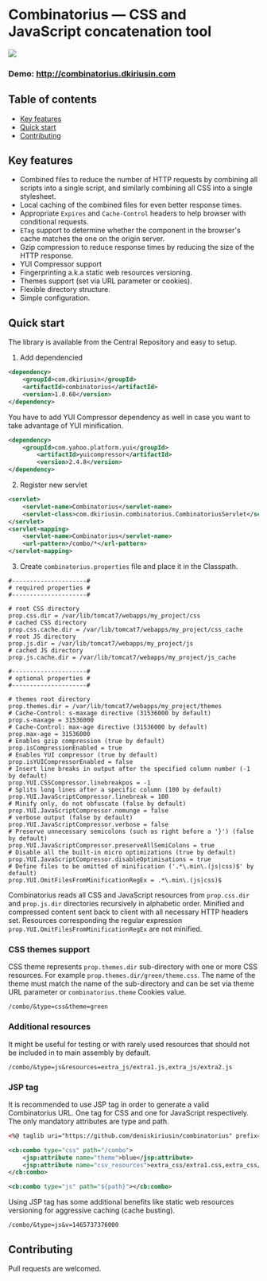 # Combinatorius &mdash; CSS and JavaScript concatenation tool 

<a href="https://travis-ci.org/deniskiriusin/combinatorius"><img src="https://travis-ci.org/deniskiriusin/combinatorius.svg?branch=master"/></a>

### Demo: <a href="http://combinatorius.dkiriusin.com" target="_blank">http://combinatorius.dkiriusin.com</a>

## Table of contents

- [Key features](#key-features)
- [Quick start](#quick-start)
- [Contributing](#contributing)

## Key features
* Combined files to reduce the number of HTTP requests by combining all scripts into a single script, and similarly combining all CSS into a single stylesheet.
* Local caching of the combined files for even better response times.
* Appropriate `Expires` and `Cache-Control` headers to help browser with conditional requests.
* `ETag` support to determine whether the component in the browser's cache matches the one on the origin server.
* Gzip compression to reduce response times by reducing the size of the HTTP response.
* YUI Compressor support
* Fingerprinting a.k.a static web resources versioning.
* Themes support (set via URL parameter or cookies).
* Flexible directory structure.
* Simple configuration.

## Quick start

The library is available from the Central Repository and easy to setup.

1. Add dependencied

```xml
<dependency>
    <groupId>com.dkiriusin</groupId>
    <artifactId>combinatorius</artifactId>
    <version>1.0.60</version>
</dependency>
```
You have to add YUI Compressor dependency as well in case you want to take advantage of YUI minification.  
```xml
<dependency>
    <groupId>com.yahoo.platform.yui</groupId>
		<artifactId>yuicompressor</artifactId>
		<version>2.4.8</version>
</dependency>
```

2. Register new servlet
```xml
<servlet>
    <servlet-name>Combinatorius</servlet-name>
    <servlet-class>com.dkiriusin.combinatorius.CombinatoriusServlet</servlet-class>
</servlet>
<servlet-mapping>
    <servlet-name>Combinatorius</servlet-name>
    <url-pattern>/combo/*</url-pattern>
</servlet-mapping>
```

3. Create `combinatorius.properties` file and place it in the Classpath.
```
#---------------------#
# required properties #
#---------------------#

# root CSS directory
prop.css.dir = /var/lib/tomcat7/webapps/my_project/css
# cached CSS directory
prop.css.cache.dir = /var/lib/tomcat7/webapps/my_project/css_cache
# root JS directory
prop.js.dir = /var/lib/tomcat7/webapps/my_project/js
# cached JS directory
prop.js.cache.dir = /var/lib/tomcat7/webapps/my_project/js_cache

#---------------------#
# optional properties #
#---------------------#

# themes root directory
prop.themes.dir = /var/lib/tomcat7/webapps/my_project/themes
# Cache-Control: s-maxage directive (31536000 by default)
prop.s-maxage = 31536000
# Cache-Control: max-age directive (31536000 by default)
prop.max-age = 31536000
# Enables gzip compression (true by default)
prop.isCompressionEnabled = true
# Enables YUI compressor (true by default)
prop.isYUICompressorEnabled = false
# Insert line breaks in output after the specified column number (-1 by default)
prop.YUI.CSSCompressor.linebreakpos = -1
# Splits long lines after a specific column (100 by default)
prop.YUI.JavaScriptCompressor.linebreak = 100
# Minify only, do not obfuscate (false by default)
prop.YUI.JavaScriptCompressor.nomunge = false
# verbose output (false by default)
prop.YUI.JavaScriptCompressor.verbose = false
# Preserve unnecessary semicolons (such as right before a '}') (false by default)
prop.YUI.JavaScriptCompressor.preserveAllSemiColons = true
# Disable all the built-in micro optimizations (true by default)
prop.YUI.JavaScriptCompressor.disableOptimisations = true
# Define files to be omitted of minification ('.*\.min\.(js|css)$' by default)
prop.YUI.OmitFilesFromMinificationRegEx = .*\.min\.(js|css)$
```
Combinatorius reads all CSS and JavaScript resources from `prop.css.dir` and `prop.js.dir` directories recursively in alphabetic order. Minified and compressed content sent back to client with all necessary HTTP headers set. Resources corresponding the regular expression `prop.YUI.OmitFilesFromMinificationRegEx` are not minified.

### CSS themes support

CSS theme represents `prop.themes.dir` sub-directory with one or more CSS resources. For example `prop.themes.dir/green/theme.css`. The name of the theme must match the name of the sub-directory and can be set via theme URL parameter or `combinatorius.theme` Cookies value.

`/combo/&type=css&theme=green`

### Additional resources

It might be useful for testing or with rarely used resources that should not be included in to main assembly by default.

`/combo/&type=js&resources=extra_js/extra1.js,extra_js/extra2.js`

### JSP tag

It is recommended to use JSP tag in order to generate a valid Combinatorius URL. One tag for CSS and one for JavaScript respectively. The only mandatory attributes are type and path.
```xml
<%@ taglib uri="https://github.com/deniskiriusin/combinatorius" prefix="cb" %>

<cb:combo type="css" path="/combo">
    <jsp:attribute name="theme">blue</jsp:attribute>
    <jsp:attribute name="csv_resources">extra_css/extra1.css,extra_css/extra2.css</jsp:attribute>
</cb:combo>

<cb:combo type="js" path="${path}"></cb:combo>
```
Using JSP tag has some additional benefits like static web resources versioning for aggressive caching (cache busting).

`/combo/&type=js&v=1465737376000`

## Contributing

Pull requests are welcomed.
